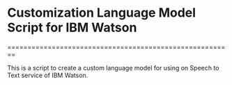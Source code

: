 # Customization Language Model Script for IBM Watson
========================================================

This is a script to create a custom language model for using on Speech to Text service of IBM Watson.